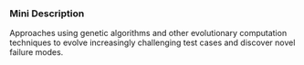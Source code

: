 ### Mini Description

Approaches using genetic algorithms and other evolutionary computation techniques to evolve increasingly challenging test cases and discover novel failure modes.
